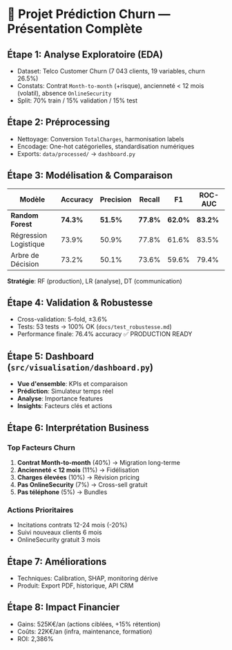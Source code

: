 # 🎯 Projet Prédiction Churn — Présentation Complète

## Étape 1: Analyse Exploratoire (EDA)

* Dataset: Telco Customer Churn (7 043 clients, 19 variables, churn 26.5%)
* Constats: Contrat `Month-to-month` (+risque), ancienneté < 12 mois (volatil), absence `OnlineSecurity`
* Split: 70% train / 15% validation / 15% test

## Étape 2: Préprocessing

* Nettoyage: Conversion `TotalCharges`, harmonisation labels
* Encodage: One-hot catégorielles, standardisation numériques
* Exports: `data/processed/` → `dashboard.py`

## Étape 3: Modélisation & Comparaison

| Modèle | Accuracy | Precision | Recall | F1 | ROC-AUC |
|--------|----------|-----------|--------|-----|---------|
| **Random Forest** | **74.3%** | **51.5%** | **77.8%** | **62.0%** | **83.2%** |
| Régression Logistique | 73.9% | 50.9% | 77.8% | 61.6% | 83.5% |
| Arbre de Décision | 73.2% | 50.1% | 73.6% | 59.6% | 79.4% |

**Stratégie**: RF (production), LR (analyse), DT (communication)

## Étape 4: Validation & Robustesse

* Cross-validation: 5-fold, ±3.6%
* Tests: 53 tests → 100% OK (`docs/test_robustesse.md`)
* Performance finale: 76.4% accuracy ✅ PRODUCTION READY

## Étape 5: Dashboard (`src/visualisation/dashboard.py`)

* **Vue d'ensemble**: KPIs et comparaison
* **Prédiction**: Simulateur temps réel
* **Analyse**: Importance features
* **Insights**: Facteurs clés et actions

## Étape 6: Interprétation Business

### Top Facteurs Churn
1. **Contrat Month-to-month** (40%) → Migration long-terme
2. **Ancienneté < 12 mois** (11%) → Fidélisation
3. **Charges élevées** (10%) → Révision pricing
4. **Pas OnlineSecurity** (7%) → Cross-sell gratuit
5. **Pas téléphone** (5%) → Bundles

### Actions Prioritaires
- Incitations contrats 12-24 mois (-20%)
- Suivi nouveaux clients 6 mois
- OnlineSecurity gratuit 3 mois

## Étape 7: Améliorations

* Techniques: Calibration, SHAP, monitoring dérive
* Produit: Export PDF, historique, API CRM

## Étape 8: Impact Financier

* Gains: 525K€/an (actions ciblées, +15% rétention)
* Coûts: 22K€/an (infra, maintenance, formation)
* ROI: 2,386%



